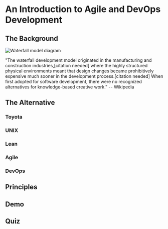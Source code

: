 # An Introduction to Agile and DevOps Development


## The Background


![Waterfall model diagram](https://upload.wikimedia.org/wikipedia/commons/thumb/e/e2/Waterfall_model.svg/700px-Waterfall_model.svg.png)

"The waterfall development model originated in the manufacturing and
construction industries,[citation needed] where the highly structured physical
environments meant that design changes became prohibitively expensive much
sooner in the development process.[citation needed] When first adopted for
software development, there were no recognized alternatives for knowledge-based
creative work." -- Wikipedia


## The Alternative

### Toyota


### UNIX


### Lean


### Agile


### DevOps


## Principles


## Demo


## Quiz




